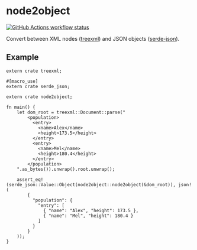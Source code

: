 # node2object

[![GitHub Actions workflow status](https://github.com/vorot93/node2object/workflows/Continuous%20integration/badge.svg)](https://github.com/vorot93/node2object/actions)

Convert between XML nodes ([treexml](https://github.com/rahulg/treexml-rs)) and JSON objects ([serde-json](https://github.com/serde-rs/json)).

## Example
```
extern crate treexml;

#[macro_use]
extern crate serde_json;

extern crate node2object;

fn main() {
    let dom_root = treexml::Document::parse("
        <population>
          <entry>
            <name>Alex</name>
            <height>173.5</height>
          </entry>
          <entry>
            <name>Mel</name>
            <height>180.4</height>
          </entry>
        </population>
    ".as_bytes()).unwrap().root.unwrap();
    
    assert_eq!(serde_json::Value::Object(node2object::node2object(&dom_root)), json!(
        {
          "population": {
            "entry": [
              { "name": "Alex", "height": 173.5 },
              { "name": "Mel", "height": 180.4 }
            ]
          }
        }
    )); 
}
```
